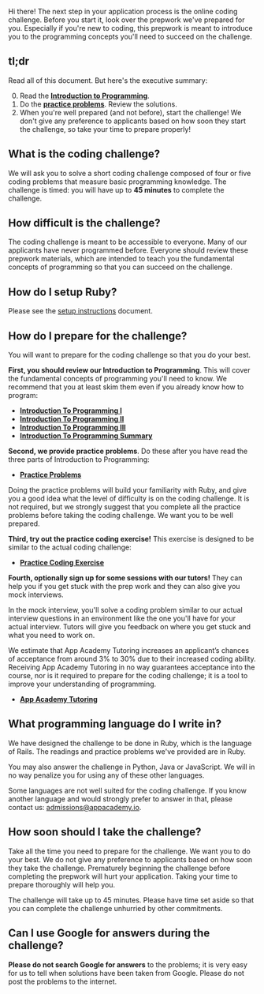 Hi there! The next step in your application process is the online
coding challenge. Before you start it, look over the prepwork we've
prepared for you. Especially if you're new to coding, this prepwork is
meant to introduce you to the programming concepts you'll need to
succeed on the challenge.

## tl;dr

Read all of this document. But here's the executive summary:

0. Read the **[Introduction to Programming][intro-to-programming-1]**.
0. Do the **[practice problems][practice-problems]**. Review the
   solutions.
0. When you're well prepared (and not before), start the challenge! We
   don't give any preference to applicants based on how soon they
   start the challenge, so take your time to prepare properly!

## What is the coding challenge?

We will ask you to solve a short coding challenge composed of
four or five coding problems that measure basic programming
knowledge. The challenge is timed: you will have up to **45 minutes**
to complete the challenge.

## How difficult is the challenge?

The coding challenge is meant to be accessible to everyone. Many
of our applicants have never programmed before. Everyone should review
these prepwork materials, which are intended to teach you the
fundamental concepts of programming so that you can succeed on the
challenge.

## How do I setup Ruby?

Please see the [setup instructions][setup] document.

[setup]: ./setup

## How do I prepare for the challenge?

You will want to prepare for the coding challenge so that you do
your best.

**First, you should review our Introduction to Programming**. This
will cover the fundamental concepts of programming you'll need to
know. We recommend that you at least skim them even if you already
know how to program:

* **[Introduction To Programming I][intro-to-programming-1]**
* **[Introduction To Programming II][intro-to-programming-2]**
* **[Introduction To Programming III][intro-to-programming-3]**
* **[Introduction To Programming Summary][intro-to-programming-summary]**

[intro-to-programming-1]: ./introduction-to-programming-1
[intro-to-programming-2]: ./introduction-to-programming-2
[intro-to-programming-3]: ./introduction-to-programming-3
[intro-to-programming-summary]: ./introduction-to-programming-summary

**Second, we provide practice problems**. Do these after you have read
the three parts of Introduction to Programming:

* **[Practice Problems][practice-problems]**

[practice-problems]: ./practice-problems

Doing the practice problems will build your familiarity with Ruby, and
give you a good idea what the level of difficulty is on the coding
challenge. It is not required, but we strongly suggest that you
complete all the practice problems before taking the coding
challenge. We want you to be well prepared.

**Third, try out the practice coding exercise!** This exercise is designed to
be similar to the actual coding challenge:

* **[Practice Coding Exercise][practice-coding-exercise]**

[practice-coding-exercise]: ./practice-coding-exercise

**Fourth, optionally sign up for some sessions with our tutors!** They can help you if you get stuck with the prep work and they can also give you mock interviews.

In the mock interview, you'll solve a coding problem similar to our actual interview questions in an environment like the one you'll have for your actual interview. Tutors will give you feedback on where you get stuck and what you need to work on.

We estimate that App Academy Tutoring increases an applicant’s chances of acceptance from around 3% to 30% due to their increased coding ability. Receiving App Academy Tutoring in no way guarantees acceptance into the course, nor is it required to prepare for the coding challenge; it is a tool to improve your understanding of programming.

* **[App Academy Tutoring][app-academy-tutoring]**

[app-academy-tutoring]: http://www.appacademy.io/students/tutoring?utm_source=coding_test_1_prepwork

## What programming language do I write in?

We have designed the challenge to be done in Ruby, which is the
language of Rails. The readings and practice problems we've provided
are in Ruby.

You may also answer the challenge in Python, Java or JavaScript. We will in
no way penalize you for using any of these other languages.

Some languages are not well suited for the coding challenge. If you
know another language and would strongly prefer to answer in that,
please contact us: [admissions@appacademy.io][admissions].

[admissions]: mailto:admissions@appacademy.io

## How soon should I take the challenge?

Take all the time you need to prepare for the challenge. We want
you to do your best. We do not give any preference to applicants based
on how soon they take the challenge. Prematurely beginning the
challenge before completing the prepwork will hurt your
application. Taking your time to prepare thoroughly will help you.

The challenge will take up to 45 minutes. Please have time set aside
so that you can complete the challenge unhurried by other
commitments.

## Can I use Google for answers during the challenge?

**Please do not search Google for answers** to the problems; it is
very easy for us to tell when solutions have been taken from Google.
Please do not post the problems to the internet.

